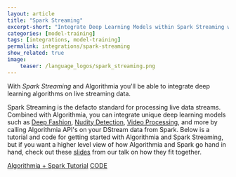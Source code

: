 ```yaml
---
layout: article
title: "Spark Streaming"
excerpt-short: "Integrate Deep Learning Models within Spark Streaming with Algorithmia"
categories: [model-training]
tags: [integrations, model-training]
permalink: integrations/spark-streaming
show_related: true
image:
    teaser: /language_logos/spark_streaming.png
---
```


With *Spark Streaming* and Algorithmia you'll be able to integrate deep learning algorithms on live streaming data.

Spark Streaming is the defacto standard for processing live data streams. Combined with Algorithmia, you can integrate unique deep learning models such as <a href="/algorithms/algorithmiahq/DeepFashion">Deep Fashion</a>, <a href="/algorithms/sfw/NudityDetectioni2v">Nudity Detection</a>, <a href="/algorithms/media/VideoTransform">Video Processing</a>, and more by calling Algorithmia API's on your DStream data from Spark. Below is a tutorial and code for getting started with Algorithmia and Spark Streaming, but if you want a higher level view of how Algorithmia and Spark go hand in hand, check out these <a href="https://algorithmia.com/blog/algorithmia-and-spark">slides</a> from our talk on how they fit together.

<a href="https://algorithmia.com/blog/getting-started-with-algorithmia-in-spark" class="btn btn-default btn-primary"><i class="fa fa-book" aria-hidden="true"></i> Algorithmia + Spark Tutorial</a>
<a href="https://github.com/algorithmiaio/sample-apps/tree/master/scala/twitter_deepfashion" class="btn btn-default btn-primary"><i class="fa fa-github" aria-hidden="true"></i> CODE</a>

